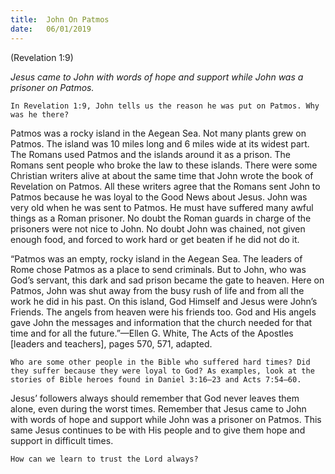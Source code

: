 ```yaml
---
title:  John On Patmos 
date:   06/01/2019
---
```


(Revelation 1:9)

_Jesus came to John with words of hope and support while John was a prisoner on Patmos._

`In Revelation 1:9, John tells us the reason he was put on Patmos. Why was he there?`

Patmos was a rocky island in the Aegean Sea. Not many plants grew on Patmos. The island was 10 miles long and 6 miles wide at its widest part. The Romans used Patmos and the islands around it as a prison. The Romans sent people who broke the law to these islands. There were some Christian writers alive at about the same time that John wrote the book of Revelation on Patmos. All these writers agree that the Romans sent John to Patmos because he was loyal to the Good News about Jesus. John was very old when he was sent to Patmos. He must have suffered many awful things as a Roman prisoner. No doubt the Roman guards in charge of the prisoners were not nice to John. No doubt John was chained, not given enough food, and forced to work hard or get beaten if he did not do it.

“Patmos was an empty, rocky island in the Aegean Sea. The leaders of Rome chose Patmos as a place to send criminals. But to John, who was God’s servant, this dark and sad prison became the gate to heaven. Here on Patmos, John was shut away from the busy rush of life and from all the work he did in his past. On this island, God Himself and Jesus were John’s Friends. The angels from heaven were his friends too. God and His angels gave John the messages and information that the church needed for that time and for all the future.”—Ellen G. White, The Acts of the Apostles [leaders and teachers], pages 570, 571, adapted.

`Who are some other people in the Bible who suffered hard times? Did they suffer because they were loyal to God? As examples, look at the stories of Bible heroes found in Daniel 3:16–23 and Acts 7:54–60.`

Jesus’ followers always should remember that God never leaves them alone, even during the worst times. Remember that Jesus came to John with words of hope and support while John was a prisoner on Patmos. This same Jesus continues to be with His people and to give them hope and support in difficult times.

`How can we learn to trust the Lord always?`